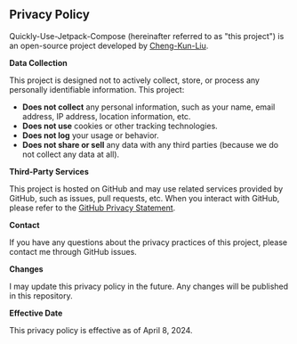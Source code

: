 ## Privacy Policy

Quickly-Use-Jetpack-Compose (hereinafter referred to as "this project") is an open-source project developed by [Cheng-Kun-Liu]([https://github.com/laomuji888](https://github.com/Cheng-Kun-Liu)).

**Data Collection**

This project is designed not to actively collect, store, or process any personally identifiable information. This project:

* **Does not collect** any personal information, such as your name, email address, IP address, location information, etc.
* **Does not use** cookies or other tracking technologies.
* **Does not log** your usage or behavior.
* **Does not share or sell** any data with any third parties (because we do not collect any data at all).

**Third-Party Services**

This project is hosted on GitHub and may use related services provided by GitHub, such as issues, pull requests, etc. When you interact with GitHub, please refer to the [GitHub Privacy Statement](https://docs.github.com/en/site-policy/privacy-policies/github-privacy-statement).

**Contact**

If you have any questions about the privacy practices of this project, please contact me through GitHub issues.

**Changes**

I may update this privacy policy in the future. Any changes will be published in this repository.

**Effective Date**

This privacy policy is effective as of April 8, 2024.
